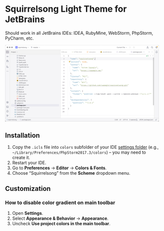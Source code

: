 # Squirrelsong Light Theme for JetBrains

Should work in all JetBrains IDEs: IDEA, RubyMine, WebStorm, PhpStorm, PyCharm, etc.

![Squirrelsong Light theme for JetBrains](screenshot-light.png)

## Installation

1. Copy the `.icls` file into `colors` subfolder of your IDE [settings folder](https://intellij-support.jetbrains.com/hc/en-us/articles/206544519) (e.g., `~/Library/Preferences/PhpStorm2017.3/colors`) – you may need to create it.
2. Restart your IDE.
3. Go to **Preferences** → **Editor** → **Colors & Fonts**.
4. Choose “Squirrelsong” from the **Scheme** dropdown menu.

## Customization

### How to disable color gradient on main toolbar

1. Open **Settings**.
2. Select **Appearance & Behavior** → **Appearance**.
3. Uncheck **Use project colors in the main toolbar**.
